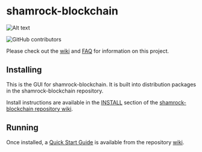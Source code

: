 # shamrock-blockchain
![Alt text](https://www.shamrock.network/img/shamrock_logo.svg)

![GitHub contributors](https://img.shields.io/github/contributors/Shamrock-Network/shamrock-blockchain?logo=GitHub)

Please check out the [wiki](https://github.com/Shamrock-Network/shamrock-blockchain/wiki)
and [FAQ](https://github.com/Shamrock-Network/shamrock-blockchain/wiki/FAQ) for
information on this project.

## Installing

This is the GUI for shamrock-blockchain. It is built into distribution packages in the shamrock-blockchain repository.

Install instructions are available in the
[INSTALL](https://github.com/Shamrock-Network/shamrock-blockchain/wiki/INSTALL)
section of the
[shamrock-blockchain repository wiki](https://github.com/Shamrock-Network/shamrock-blockchain/wiki).

## Running

Once installed, a
[Quick Start Guide](https://github.com/Shamrock-Network/shamrock-blockchain/wiki/Quick-Start-Guide)
is available from the repository
[wiki](https://github.com/Shamrock-Network/shamrock-blockchain/wiki).
